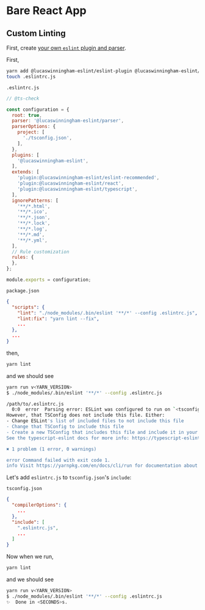 # Bare React App

## Custom Linting

First, create [your own `eslint` plugin and parser]().

First,

```sh
yarn add @lucaswinningham-eslint/eslint-plugin @lucaswinningham-eslint/eslint-parser eslint --dev
touch .eslintrc.js
```

`.eslintrc.js`

```js
// @ts-check

const configuration = {
  root: true,
  parser: '@lucaswinningham-eslint/parser',
  parserOptions: {
    project: [
      './tsconfig.json',
    ],
  },
  plugins: [
    '@lucaswinningham-eslint',
  ],
  extends: [
    'plugin:@lucaswinningham-eslint/eslint-recommended',
    'plugin:@lucaswinningham-eslint/react',
    'plugin:@lucaswinningham-eslint/typescript',
  ],
  ignorePatterns: [
    '**/*.html',
    '**/*.ico',
    '**/*.json',
    '**/*.lock',
    '**/*.log',
    '**/*.md',
    '**/*.yml',
  ],
  // Rule customization
  rules: {
  },
};

module.exports = configuration;

```

`package.json`

```json
{
  "scripts": {
    "lint": "./node_modules/.bin/eslint '**/*' --config .eslintrc.js",
    "lint:fix": "yarn lint --fix",
    ...
  },
  ...
}

```

then,

```sh
yarn lint
```

and we should see

```sh
yarn run v<YARN_VERSION>
$ ./node_modules/.bin/eslint '**/*' --config .eslintrc.js

/path/to/.eslintrc.js
  0:0  error  Parsing error: ESLint was configured to run on `<tsconfigRootDir>/.eslintrc.js` using `parserOptions.project`: /path/to/tsconfig.json
However, that TSConfig does not include this file. Either:
- Change ESLint's list of included files to not include this file
- Change that TSConfig to include this file
- Create a new TSConfig that includes this file and include it in your parserOptions.project
See the typescript-eslint docs for more info: https://typescript-eslint.io/linting/troubleshooting#i-get-errors-telling-me-eslint-was-configured-to-run--however-that-tsconfig-does-not--none-of-those-tsconfigs-include-this-file

✖ 1 problem (1 error, 0 warnings)

error Command failed with exit code 1.
info Visit https://yarnpkg.com/en/docs/cli/run for documentation about this command.
```

Let's add `eslintrc.js` to `tsconfig.json`'s `include`:

`tsconfig.json`

```json
{
  "compilerOptions": {
    ...
  },
  "include": [
    ".eslintrc.js",
    ...
  ]
}

```

Now when we run,

```sh
yarn lint
```

and we should see

```sh
yarn run v<YARN_VERSION>
$ ./node_modules/.bin/eslint '**/*' --config .eslintrc.js
✨  Done in <SECONDS>s.
```
